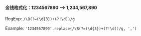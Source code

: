 #### 金钱格式化：1234567890 --> 1,234,567,890

RegExp: `/\B(?=(\d{3})+(?!\d))/g`

Example: `'1234567890'.replace(/\B(?=(\d{3})+(?!\d))/g, ',')`
